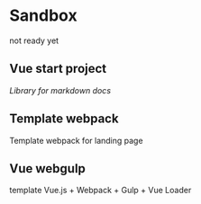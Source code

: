 # Sandbox
not ready yet

## Vue start project
*Library for markdown docs*

## Template webpack
Template webpack for landing page

## Vue webgulp
template Vue.js + Webpack + Gulp + Vue Loader
